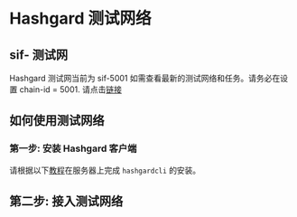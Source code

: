 # Hashgard 测试网络

## sif- 测试网
  Hashgard 测试网当前为 sif-5001 如需查看最新的测试网络和任务。请务必在设置 chain-id = 5001.
  请点击[链接](https://github.com/hashgard/testnets)

  ## 如何使用测试网络
  ### 第一步: 安装 Hashgard 客户端
  请根据以下[教程](./installation.md)在服务器上完成 `hashgardcli` 的安装。

  ## 第二步: 接入测试网络
